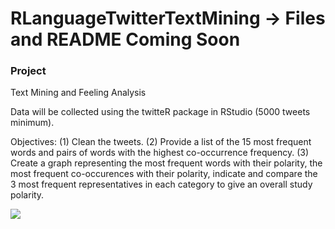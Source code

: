 # RLanguageTwitterTextMining -> Files and README Coming Soon

### Project
Text Mining and Feeling Analysis

Data will be collected using the twitteR package in RStudio (5000 tweets minimum).

Objectives: 
  (1) Clean the tweets. 
  (2) Provide a list of the 15 most frequent words and pairs of words with the highest co-occurrence frequency. 
  (3) Create a graph representing the most frequent words with their polarity, the most frequent co-occurences with their polarity, indicate and compare the 3 most frequent representatives in each category to give an overall study polarity.


![](https://s27.postimg.org/gnrthvyk3/sans.png)
